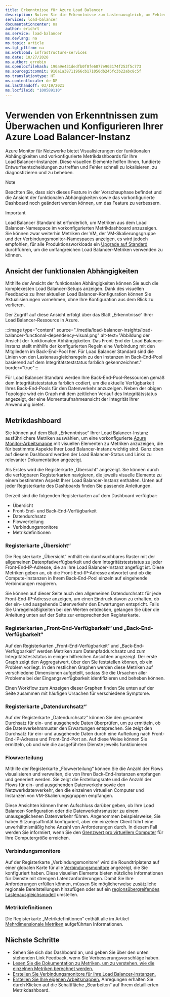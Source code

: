 ```yaml
---
title: Erkenntnisse für Azure Load Balancer
description: Nutzen Sie die Erkenntnisse zum Lastenausgleich, um Fehlerquellen schneller zu finden und fundierte Entwurfsentscheidungen zu treffen.
services: load-balancer
documentationcenter: na
author: erichrt
ms.service: load-balancer
ms.devlang: na
ms.topic: article
ms.tgt_pltfrm: na
ms.workload: infrastructure-services
ms.date: 10/27/2020
ms.author: errobin
ms.openlocfilehash: 190a9e431dedfb0f0fe6077e903174f253f5c773
ms.sourcegitcommit: 910a1a38711966cb171050db245fc3b22abc8c5f
ms.translationtype: HT
ms.contentlocale: de-DE
ms.lasthandoff: 03/19/2021
ms.locfileid: "100589110"
---
```

# <a name="using-insights-to-monitor-and-configure-your-azure-load-balancer"></a>Verwenden von Erkenntnissen zum Überwachen und Konfigurieren Ihrer Azure Load Balancer-Instanz

Azure Monitor für Netzwerke bietet Visualisierungen der funktionalen Abhängigkeiten und vorkonfigurierte Metrikdashboards für Ihre Load Balancer-Instanzen. Diese visuellen Elemente helfen Ihnen, fundierte Entwurfsentscheidungen zu treffen und Fehler schnell zu lokalisieren, zu diagnostizieren und zu beheben.

>[!NOTE] 
>Beachten Sie, dass sich dieses Feature in der Vorschauphase befindet und die Ansicht der funktionalen Abhängigkeiten sowie das vorkonfigurierte Dashboard noch geändert werden können, um das Feature zu verbessern.

>[!IMPORTANT]
>Load Balancer Standard ist erforderlich, um Metriken aus dem Load Balancer-Namespace im vorkonfigurierten Metrikdashboard anzuzeigen. Sie können zwar weiterhin Metriken der VM, der VM-Skalierungsgruppe und der Verbindungsmonitor-Namespaces anzeigen, es wird jedoch empfohlen, für alle Produktionsworkloads ein [Upgrade auf Standard](./upgrade-basic-standard.md) durchführen, um die umfangreichen Load Balancer-Metriken verwenden zu können.

## <a name="functional-dependency-view"></a>Ansicht der funktionalen Abhängigkeiten

Mithilfe der Ansicht der funktionalen Abhängigkeiten können Sie auch die komplexesten Load Balancer-Setups anzeigen. Dank des visuellen Feedbacks zu Ihrer aktuellen Load Balancer-Konfiguration können Sie Aktualisierungen vornehmen, ohne Ihre Konfiguration aus dem Blick zu verlieren.

Der Zugriff auf diese Ansicht erfolgt über das Blatt „Erkenntnisse“ Ihrer Load Balancer-Ressource in Azure.

:::image type="content" source="./media/load-balancer-insights/load-balancer-functional-dependency-visual.png" alt-text="Abbildung der Ansicht der funktionalen Abhängigkeiten. Das Front-End der Load Balancer-Instanz stellt mithilfe der konfigurierten Regeln eine Verbindung mit den Mitgliedern im Back-End-Pool her. Für Load Balancer Standard sind die Linien von den Lastenausgleichsregeln zu den Instanzen im Back-End-Pool basierend auf dem Integritätsteststatus farblich gekennzeichnet." border="true":::

Für Load Balancer Standard werden Ihre Back-End-Pool-Ressourcen gemäß dem Integritätsteststatus farblich codiert, um die aktuelle Verfügbarkeit Ihres Back-End-Pools für den Datenverkehr anzuzeigen. Neben der obigen Topologie wird ein Graph mit dem zeitlichen Verlauf des Integritätsstatus angezeigt, der eine Momentaufnahmeansicht der Integrität Ihrer Anwendung bietet.

## <a name="metrics-dashboard"></a>Metrikdashboard

Sie können auf dem Blatt „Erkenntnisse“ Ihrer Load Balancer-Instanz ausführlichere Metriken auswählen, um eine vorkonfigurierte [Azure Monitor-Arbeitsmappe](../azure-monitor/visualize/workbooks-overview.md) mit visuellen Elementen zu Metriken anzuzeigen, die für bestimmte Aspekte Ihrer Load Balancer-Instanz wichtig sind. Ganz oben auf diesem Dashboard werden der Load Balancer-Status und Links zu relevanter Dokumentation angezeigt.

Als Erstes wird die Registerkarte „Übersicht“ angezeigt. Sie können durch die verfügbaren Registerkarten navigieren, die jeweils visuelle Elemente zu einem bestimmten Aspekt Ihrer Load Balancer-Instanz enthalten. Unten auf jeder Registerkarte des Dashboards finden Sie passende Anleitungen.

Derzeit sind die folgenden Registerkarten auf dem Dashboard verfügbar:
* Übersicht
* Front-End- und Back-End-Verfügbarkeit
* Datendurchsatz
* Flowverteilung
* Verbindungsmonitore
* Metrikdefinitionen 

### <a name="overview-tab"></a>Registerkarte „Übersicht“
Die Registerkarte „Übersicht“ enthält ein durchsuchbares Raster mit der allgemeinen Datenpfadverfügbarkeit und dem Integritätsteststatus zu jeder Front-End-IP-Adresse, die an Ihre Load Balancer-Instanz angefügt ist. Diese Metriken geben an, ob die Front-End-IP-Adresse antwortet und ob die Compute-Instanzen in Ihrem Back-End-Pool einzeln auf eingehende Verbindungen reagieren.

Sie können auf dieser Seite auch den allgemeinen Datendurchsatz für jede Front-End-IP-Adresse anzeigen, um einen Eindruck davon zu erhalten, ob der ein- und ausgehende Datenverkehr den Erwartungen entspricht. Falls Sie Unregelmäßigkeiten bei den Werten entdecken, gelangen Sie über die Anleitung unten auf der Seite zur entsprechenden Registerkarte.

### <a name="frontend-and-backend-availability-tab"></a>Registerkarten „Front-End-Verfügbarkeit“ und „Back-End-Verfügbarkeit“
Auf den Registerkarten „Front-End-Verfügbarkeit“ und „Back-End-Verfügbarkeit“ werden Metriken zum Datenpfaddurchsatz und zum Integritätsteststatus in einigen hilfreichen Ansichten angezeigt. Der erste Graph zeigt den Aggregatwert, über den Sie feststellen können, ob ein Problem vorliegt. In den restlichen Graphen werden diese Metriken auf verschiedene Dimensionen aufgeteilt, sodass Sie die Ursachen aller Probleme bei der Eingangsverfügbarkeit identifizieren und beheben können.

Einen Workflow zum Anzeigen dieser Graphen finden Sie unten auf der Seite zusammen mit häufigen Ursachen für verschiedene Symptome. 

### <a name="data-throughput-tab"></a>Registerkarte „Datendurchsatz“
Auf der Registerkarte „Datendurchsatz“ können Sie den gesamten Durchsatz für ein- und ausgehende Daten überprüfen, um zu ermitteln, ob die Datenverkehrsmuster den Erwartungen entsprechen. Sie zeigt den Durchsatz für ein- und ausgehende Daten durch eine Aufteilung nach Front-End-IP-Adresse und Front-End-Port an. Auf diese Weise können Sie ermitteln, ob und wie die ausgeführten Dienste jeweils funktionieren.

### <a name="flow-distribution"></a>Flowverteilung
Mithilfe der Registerkarte „Flowverteilung“ können Sie die Anzahl der Flows visualisieren und verwalten, die von Ihren Back-End-Instanzen empfangen und generiert werden. Sie zeigt die Erstellungsrate und die Anzahl der Flows für ein- und ausgehenden Datenverkehr sowie den Netzwerkdatenverkehr, den die einzelnen virtuellen Computer und Instanzen von VM-Skalierungsgruppen empfangen. 

Diese Ansichten können Ihnen Aufschluss darüber geben, ob Ihre Load Balancer-Konfiguration oder die Datenverkehrsmuster zu einem unausgeglichenen Datenverkehr führen. Angenommen beispielsweise, Sie haben Sitzungsaffinität konfiguriert, aber ein einzelner Client führt eine unverhältnismäßig hohe Anzahl von Anforderungen durch. In diesem Fall werden Sie informiert, wenn Sie den [Grenzwert pro virtuellem Computer](../virtual-network/virtual-machine-network-throughput.md#flow-limits-and-active-connections-recommendations) für Ihre Computergröße erreichen.

### <a name="connection-monitors"></a>Verbindungsmonitore
Auf der Registerkarte „Verbindungsmonitore“ wird die Roundtriplatenz auf einer globalen Karte für alle [Verbindungsmonitore](../network-watcher/connection-monitor.md) angezeigt, die Sie konfiguriert haben. Diese visuellen Elemente bieten nützliche Informationen für Dienste mit strengen Latenzanforderungen. Damit Sie Ihre Anforderungen erfüllen können, müssen Sie möglicherweise zusätzliche regionale Bereitstellungen hinzufügen oder auf ein [regionsübergreifendes Lastenausgleichsmodell](./cross-region-overview.md) umstellen.

### <a name="metric-definitions"></a>Metrikdefinitionen
Die Registerkarte „Metrikdefinitionen“ enthält alle im Artikel [Mehrdimensionale Metriken](./load-balancer-standard-diagnostics.md#multi-dimensional-metrics) aufgeführten Informationen.

## <a name="next-steps"></a>Nächste Schritte
* Sehen Sie sich das Dashboard an, und geben Sie über den unten stehenden Link Feedback, wenn Sie Verbesserungsvorschläge haben.
* [Lesen Sie die Dokumentation zu Metriken, um zu verstehen, wie die einzelnen Metriken berechnet werden.](./load-balancer-standard-diagnostics.md#multi-dimensional-metrics)
* [Erstellen Sie Verbindungsmonitore für Ihre Load Balancer-Instanzen.](../network-watcher/connection-monitor.md)
* [Erstellen Sie Ihre eigenen Arbeitsmappen.](../azure-monitor/visualize/workbooks-overview.md) Anregungen erhalten Sie durch Klicken auf die Schaltfläche „Bearbeiten“ auf Ihrem detaillierten Metrikdashboard.
